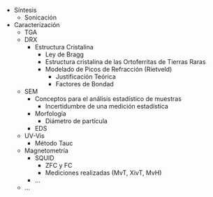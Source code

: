 - Síntesis
    - Sonicación
- Caracterización
    - TGA
    - DRX
        - Estructura Cristalina 
            - Ley de Bragg
            - Estructura cristalina de las Ortoferritas de Tierras Raras
            - Modelado de Picos de Refracción (Rietveld)
                - Justificación Teórica
                - Factores de Bondad
    - SEM
        -  Conceptos para el análisis estadístico de muestras
            - Incertidumbre de una medición estadística
	    - Morfología
		    - Diámetro de partícula
        - EDS
    - UV-Vis
        - Método Tauc
    - Magnetometría
        - SQUID
            - ZFC y FC
            - Mediciones realizadas (MvT, XivT, MvH)
        - ...
    - ...